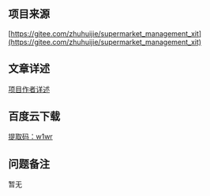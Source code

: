 ## 项目来源
[https://gitee.com/zhuhuijie/supermarket_management_xit](https://gitee.com/zhuhuijie/supermarket_management_xit)
## 文章详述
[项目作者详述](https://gitee.com/zhuhuijie/supermarket_management_xit)
## 百度云下载
[提取码：w1wr](https://pan.baidu.com/s/1tzsnna1-tv0k6uWbagKmzQ)
## 问题备注
暂无